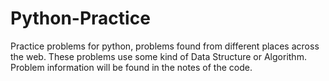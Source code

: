 # Python-Practice

Practice problems for python, problems found from different places across the web. These problems use some kind of Data Structure or Algorithm.
Problem information will be found in the notes of the code.
